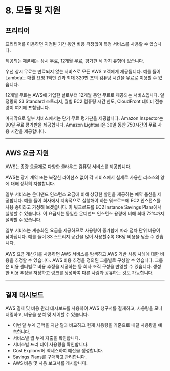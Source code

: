 # 8. 모듈 및 지원

## 프리티어

프리티어를 이용하면 지정된 기간 동안 비용 걱정없이 특정 서비스를 사용할 수 있습니다.

제공되는 제품에는 상시 무료, 12개월 무료, 평가판 세 가지 유형이 있습니다.

우선 상시 무료는 만료되지 않는 서비스로 모든 AWS 고객에게 제공됩니다. 예를 들어 Lambda는 매월 요청 1백만 건과 최대 320만 초의 컴퓨팅 시간을 무료로 이용할 수 있습니다.

12개월 무료는 AWS에 가입한 날로부터 12개월 동안 무료로 제공되는 서비스입니다. 일정량의 S3 Standard 스토리지, 월별 EC2 컴퓨팅 시간 한도, CloudFront 데이터 전송량이 여기에 포함됩니다.

마지막으로 일부 서비스에서는 단기 무료 평가판을 제공합니다. Amazon Inspector는 90일 무료 평가판을 제공합니다. Amazon Lightsail은 30일 동안 750시간의 무료 사용 시간을 제공합니다.

---

## AWS 요금 지원

AWS는 종량 요금제로 다양한 클라우드 컴퓨팅 서비스를 제공합니다.

AWS는 장기 계약 또는 복잡한 라이선스 없이 각 서비스에서 실제로 사용한 리소스의 양에 대해 정확히 지불합니다.

일부 서비스는 온디맨드 인스턴스 요금에 비해 상당한 할인을 제공하는 예약 옵션을 제공합니다. 예를 들어 회사에서 지속적으로 실행해야 하는 워크로드에 EC2 인스턴스를 사용 중이라고 가정해 보겠습니다. 이 워크로드를 EC2 Instance Savings Plans에서 실행할 수 있습니다. 이 요금제는 동일한 온디맨드 인스턴스 용량에 비해 최대 72%까지 절약할 수 있습니다.

일부 서비스는 계층화된 요금을 제공하므로 사용량이 증가함에 따라 점차 단위 비용이 낮아집니다. 예를 들어 S3 스토리지 공간을 많이 사용할수록 GB당 비용을 낮출 수 있습니다.

AWS 요금 계산기를 사용하면 AWS 서비스를 탐색하고 AWS 기반 사용 사례에 대한 비용을 추정할 수 있습니다. AWS 비용 추정을 정의된 그룹별로 구성할 수 있습니다. 그룹은 비용 센터별로 비용 추정을 제공하는 등 회사 조직 구성을 반영할 수 있습니다. 생성한 비용 추정을 저장하고 링크를 생성하여 다른 사람과 공유하는 것도 가능합니다.

---

## 결제 대시보드

AWS 결제 및 비용 관리 대시보드를 사용하여 AWS 청구서를 결재하고, 사용량을 모니터링하고, 비용을 분석 및 제어할 수 있습니다.

- 이번 달 누계 금액을 지난 달과 비교하고 현재 사용량을 기준으로 내달 사용량을 예측합니다.
- 서비스별 월 누계 지출을 확인합니다.
- 서비스별 프리 티어 사용량을 확인합니다.
- Cost Explorer에 액세스하여 예산을 생성합니다.
- Savings Plans를 구매하고 관리합니다.
- AWS 비용 및 사용 보고서를 게시합니다.
